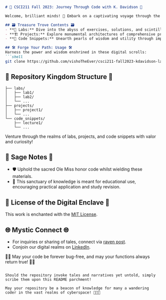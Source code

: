 ```markdown
# 🚀 CSCI211 Fall 2023: Journey Through Code with K. Davidson 🚀

Welcome, brilliant minds! 🧠 Embark on a captivating voyage through the digital landscapes sculpted during CSCI 211, orchestrated by Kristin Davidson, at the heralded halls of Ole Miss Computer Science, Fall 2023. 🍂💻

## 🗃️ Treasure Trove Contents 🗃️
- **🧪 Labs:** Dive into the abyss of exercises, solutions, and scintillating code snippets.
- **🏗️ Projects:** Explore monumental architectures of comprehensive project materials and code.
- **📜 Code Snippets:** Unearth pearls of wisdom and utility through impactful code segments from lectures.

## 🛠️ Forge Your Path: Usage 🛠️
Harness the power and wisdom enshrined in these digital scrolls:
```shell
git clone https://github.com/vishoTheEver/csci211-fall2023-kdavidson-labsprojects.git
```

## 🏰 Repository Kingdom Structure 🏰
```
├── labs/
│   ├── lab1/
│   ├── lab2/
│   └── ...
├── projects/
│   ├── project1/
│   └── ...
└── code_snippets/
    ├── lecture1/
    └── ...
```
Venture through the realms of labs, projects, and code snippets with valor and curiosity!

## 📜 Sage Notes 📜
- 🛡️ Uphold the sacred Ole Miss honor code whilst wielding these materials.
- 🏫 This sanctuary of knowledge is meant for educational use, encouraging practical application and study revision.

## 📑 License of the Digital Enclave 📑
This work is enchanted with the [MIT License](LICENSE).

## 🌐 Mystic Connect 🌐
- For inquiries or sharing of tales, connect via [raven post](mailto:realvishomallaoli@gmail.com).
- Conjoin our digital realms on [LinkedIn](https://www.linkedin.com/in/vishomallaoli/).

🧙‍♂️ May your code be forever bug-free, and may your functions always return true! 🧙‍♀️
```

Should the repository invoke tales and narratives yet untold, simply scribe them upon this README parchment!

May your repository be a beacon of knowledge for many a wandering coder in the vast realms of cyberspace! 🌌💼🔮
